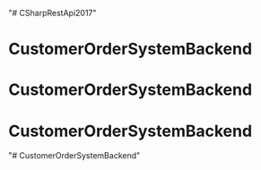 "# CSharpRestApi2017" 
# CustomerOrderSystemBackend
# CustomerOrderSystemBackend
# CustomerOrderSystemBackend
"# CustomerOrderSystemBackend" 
